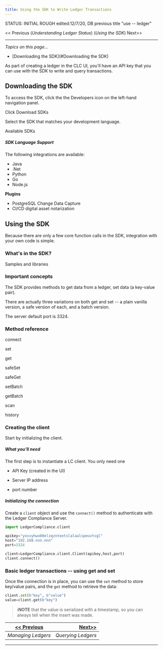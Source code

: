 ```yaml
---
title: Using the SDK to Write Ledger Transactions
---
```


STATUS: INITIAL ROUGH edited:12/7/20, DB previous title "use -- ledger"

<< Previous (_Understanding Ledger Status_)                                                         		 (_Using the SDK_)  Next>>

-------

_Topics on this page..._

- [Downloading the SDK](#Downloading the SDK)

As part of creating a ledger in the CLC UI, you'll have an API key that you can use with the SDK to write and query transactions. 

## Downloading the SDK

To access the SDK, click the the Developers icon on the left-hand navigation panel.

Click Download SDKs

Select the SDK that matches your development language.

<v-img src="/alt_devsdk_sm.png" alt="SDK menu"></v-img>

Available SDKs

##### SDK Language Support

The following integrations are available:

* Java
* .Net
* Python
* Go
* Node.js

**Plugins**

* PostgreSQL Change Data Capture
* CI/CD digital asset notarization

## Using the SDK

Because there are only a few core function calls in the SDK, integration with your own code is simple.

### What's in the SDK?

Samples and libraries

### Important concepts

The SDK provides methods to get data from a ledger, set data (a key-value pair).

There are actually three variations on both get and set -- a plain vanilla version, a safe version of each, and a batch version.

The server default port is 3324.

### Method reference 

connect

set

get

safeSet

safeGet

setBatch

getBatch

scan

history



### Creating the client

Start by initializing the client. 

##### What you'll need

The first step is to instantiate a LC client. You only need one 

- API Key (created in the UI)

- Server IP address 

- port number 

##### Initializing the connection

Create a ``client`` object and use the ```connect()``` method to authenticate with the Ledger Compliance Server.

```python
import LedgerCompliance.client

apikey="yosvyhwo00elzqznteetslalaalspeuvtsgl"
host="192.168.nnn.nnn"
port=3324

client=LedgerCompliance.client.Client(apikey,host,port)
client.connect()
```

### Basic ledger transactions -- using get and set

Once the connection is in place, you can use the ```set``` method to store key/value pairs, and the ```get``` method to retrieve the data:

```python
client.set(b"key", b"value")
value=client.get(b"key")
```

>  :information_source:**NOTE** that the value is serialized with a timestamp, so you can always tell when the insert was made.

| [<< Previous](/help/manage-ledger) |        [Next>>](*) |
| ---------------------------------- | -----------------: |
| *Managing  Ledgers*                | *Querying Ledgers* |

-------



